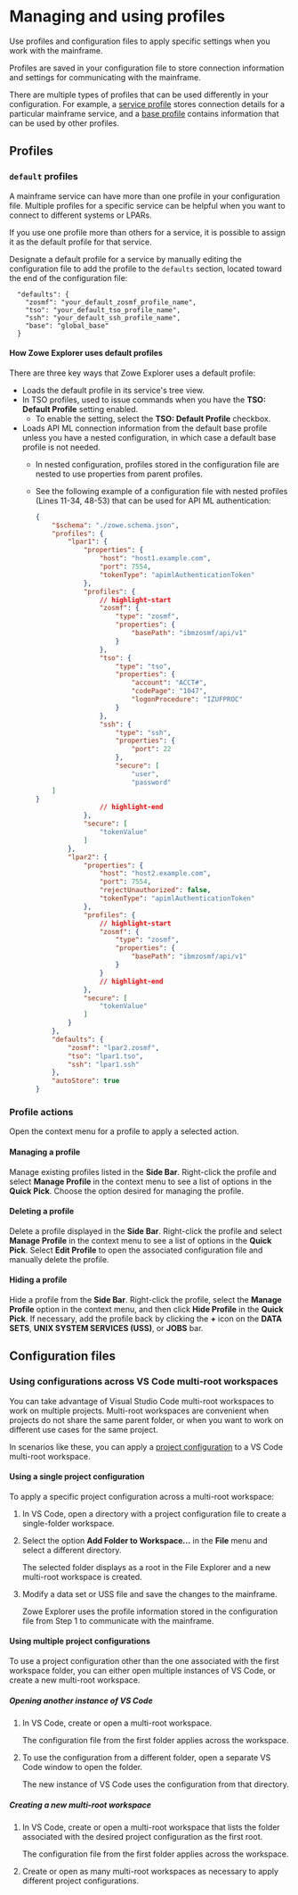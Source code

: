 # Managing and using profiles

Use profiles and configuration files to apply specific settings when you work with the mainframe.

Profiles are saved in your configuration file to store connection information and settings for communicating with the mainframe.

There are multiple types of profiles that can be used differently in your configuration. For example, a [service profile](../appendix/zowe-glossary#service-profile) stores connection details for a particular mainframe service, and a [base profile](../appendix/zowe-glossary#base-profile) contains information that can be used by other profiles.

## Profiles

### `default` profiles

A mainframe service can have more than one profile in your configuration file. Multiple profiles for a specific service can be helpful when you want to connect to different systems or LPARs.

If you use one profile more than others for a service, it is possible to assign it as the default profile for that service.

Designate a default profile for a service by manually editing the configuration file to add the profile to the `defaults` section, located toward the end of the configuration file:

```
  "defaults": {
    "zosmf": "your_default_zosmf_profile_name",
    "tso": "your_default_tso_profile_name",
    "ssh": "your_default_ssh_profile_name",
    "base": "global_base"
  }
```

#### How Zowe Explorer uses default profiles

There are three key ways that Zowe Explorer uses a default profile:
- Loads the default profile in its service's tree view.
- In TSO profiles, used to issue commands when you have the **TSO: Default Profile** setting enabled.
    - To enable the setting, select the **TSO: Default Profile** checkbox.
- Loads API ML connection information from the default base profile unless you have a nested configuration, in which case a default base profile is not needed.
    - In nested configuration, profiles stored in the configuration file are nested to use properties from parent profiles.
    - See the following example of a configuration file with nested profiles (Lines 11-34, 48-53) that can be used for API ML authentication:

        ```json showLineNumbers
        {
            "$schema": "./zowe.schema.json",
            "profiles": {
                "lpar1": {
                    "properties": {
                        "host": "host1.example.com",
                        "port": 7554,
                        "tokenType": "apimlAuthenticationToken"
                    },
                    "profiles": {
                        // highlight-start
                        "zosmf": {
                            "type": "zosmf",
                            "properties": {
                                "basePath": "ibmzosmf/api/v1"
                            }
                        },
                        "tso": {
                            "type": "tso",
                            "properties": {
                                "account": "ACCT#",
                                "codePage": "1047",
                                "logonProcedure": "IZUFPROC"
                            }
                        },
                        "ssh": {
                            "type": "ssh",
                            "properties": {
                                "port": 22
                            },
                            "secure": [
                                "user", 
                                "password"
            ]
        }
                        // highlight-end
                    },
                    "secure": [
                        "tokenValue"
                    ]
                },
                "lpar2": {
                    "properties": {
                        "host": "host2.example.com",
                        "port": 7554,
                        "rejectUnauthorized": false,
                        "tokenType": "apimlAuthenticationToken"
                    },
                    "profiles": {
                        // highlight-start
                        "zosmf": {
                            "type": "zosmf",
                            "properties": {
                                "basePath": "ibmzosmf/api/v1"
                            }
                        }
                        // highlight-end
                    },
                    "secure": [
                        "tokenValue"
                    ]
                }
            },
            "defaults": {
                "zosmf": "lpar2.zosmf",
                "tso": "lpar1.tso",
                "ssh": "lpar1.ssh"
            },
            "autoStore": true
        }
        ```        



### Profile actions

Open the context menu for a profile to apply a selected action.

#### Managing a profile

Manage existing profiles listed in the **Side Bar**. Right-click the profile and select **Manage Profile** in the context menu to see a list of options in the **Quick Pick**. Choose the option desired for managing the profile.

#### Deleting a profile

Delete a profile displayed in the **Side Bar**. Right-click the profile and select **Manage Profile** in the context menu to see a list of options in the **Quick Pick**. Select **Edit Profile** to open the associated configuration file and manually delete the profile.

#### Hiding a profile

Hide a profile from the **Side Bar**. Right-click the profile, select the **Manage Profile** option in the context menu, and then click **Hide Profile** in the **Quick Pick**. If necessary, add the profile back by clicking the **+** icon on the **DATA SETS**, **UNIX SYSTEM SERVICES (USS)**, or **JOBS** bar.

## Configuration files

### Using configurations across VS Code multi-root workspaces

You can take advantage of Visual Studio Code multi-root workspaces to work on multiple projects. Multi-root workspaces are convenient when projects do not share the same parent folder, or when you want to work on different use cases for the same project.

In scenarios like these, you can apply a [project configuration](../user-guide/cli-using-using-team-profiles.md#types-of-configuration-files) to a VS Code multi-root workspace.

#### Using a single project configuration

To apply a specific project configuration across a multi-root workspace:

1. In VS Code, open a directory with a project configuration file to create a single-folder workspace.
2. Select the option **Add Folder to Workspace...** in the **File** menu and select a different directory.

    The selected folder displays as a root in the File Explorer and a new multi-root workspace is created.

3. Modify a data set or USS file and save the changes to the mainframe.

    Zowe Explorer uses the profile information stored in the configuration file from Step 1 to communicate with the mainframe.

#### Using multiple project configurations

To use a project configuration other than the one associated with the first workspace folder, you can either open multiple instances of VS Code, or create a new multi-root workspace.

##### Opening another instance of VS Code

1. In VS Code, create or open a multi-root workspace.

    The configuration file from the first folder applies across the workspace.
2. To use the configuration from a different folder, open a separate VS Code window to open the folder.

    The new instance of VS Code uses the configuration from that directory.

##### Creating a new multi-root workspace

1. In VS Code, create or open a multi-root workspace that lists the folder associated with the desired project configuration as the first root.

    The configuration file from the first folder applies across the workspace.

2. Create or open as many multi-root workspaces as necessary to apply different project configurations.
